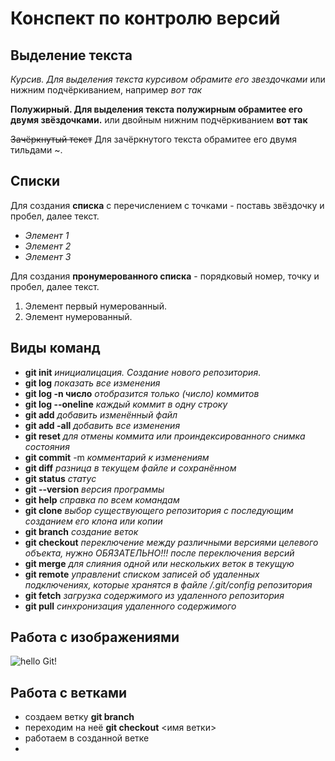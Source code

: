 # Конспект по контролю версий

## Выделение текста

*Курсив. Для выделения текста курсивом обрамите его звездочками* или нижним подчёркиванием, например _вот так_

**Полужирный. Для выделения текста полужирным обрамитее его двумя звёздочками.**
или двойным нижним подчёркиванием __вот так__

~~Зачёркнутый текст~~ Для зачёркнутого текста  обрамитее его двумя тильдами ~.

## Списки

Для создания **списка** с перечислением с точками - поставь звёздочку и пробел, далее текст.

* *Элемент 1*
* *Элемент 2*
* *Элемент 3*

Для создания **пронумерованного списка** - порядковый номер, точку и пробел, далее текст.

1. Элемент первый нумерованный.
2. Элемент нумерованный.

## __Виды команд__

* **git init**  *инициалицация. Создание нового репозитория*.
* **git log**   *показать все изменения*
* **git log -n число**  *отобразится только (число) коммитов*
* **git log --oneline**  *каждый коммит в одну строку*
* **git add**   *добавить изменённый файл*
* **git add -all**   *добавить все изменения*
* **git reset** *для отмены коммита или проиндексированного снимка состояния*
* **git commit** -m  *комментарий к изменениям*
* **git diff**   *разница в текущем файле и сохранённом*
* **git status** *статус*
* **git --version**  *версия программы*
* **git help**  *справка по всем командам*
* **git clone**  *выбор существующего репозитория с последующим созданием его клона или копии*
* **git branch**  *создание веток*
* **git checkout**  *переключение между различными версиями целевого объекта, нужно ОБЯЗАТЕЛЬНО!!! после переключения версий*
* **git merge**  *для слияния одной или нескольких веток в текущую*
* **git remote** *управлениt списком записей об удаленных подключениях, которые хранятся в файле /.git/config репозитория*
* **git fetch** *загрузка содержимого из удаленного репозитория*
* **git pull**  *синхронизация удаленного содержимого*

##  Работа с изображениями
![hello Git!](images.jpg)

## Работа с ветками
+ создаем ветку **git branch**
+ переходим на неё **git checkout** <имя ветки>
+ работаем в созданной ветке
+